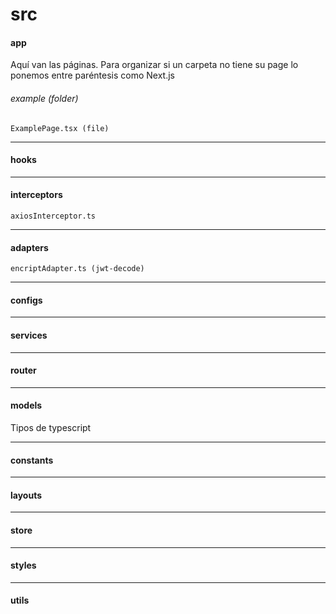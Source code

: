 # src
#### app 
Aquí van las páginas. Para organizar si un carpeta no tiene su page lo ponemos entre paréntesis como Next.js
###### example (folder)
    ExamplePage.tsx (file)
------------
#### hooks
------------
#### interceptors
    axiosInterceptor.ts
------------
#### adapters
    encriptAdapter.ts (jwt-decode)
------------
#### configs
------------
#### services
------------
#### router
------------
#### models 
Tipos de typescript
 
------------
#### constants
------------
#### layouts
------------
#### store
------------
#### styles 
------------
#### utils
